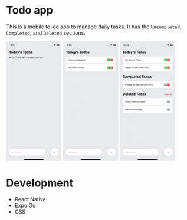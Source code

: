# Todo app
This is a mobile to-do app to manage daily tasks. It has the `Uncompleted`, `Completed`, and `Deleted` sections.  

<img src="./assets/todo1.jpg" alt="todo app first" width="150"/>
<img src="./assets/todo2.jpg" alt="todo app second" width="150"/>
<img src="./assets/todoappreactnative.jpg" alt="todo app" width="150"/>


# Development
- React Native
- Expo Go 
- CSS

